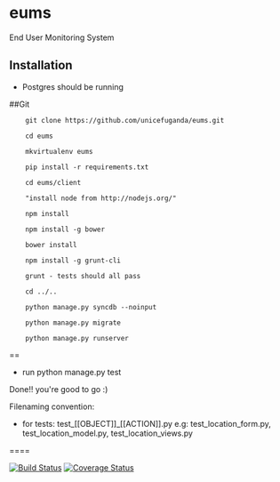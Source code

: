 eums
====

End User Monitoring System

Installation
------------
* Postgres should be running

##Git

        git clone https://github.com/unicefuganda/eums.git

        cd eums

        mkvirtualenv eums

        pip install -r requirements.txt
        
        cd eums/client
        
        "install node from http://nodejs.org/"
        
        npm install
        
        npm install -g bower
        
        bower install
        
        npm install -g grunt-cli
        
        grunt - tests should all pass
        
        cd ../..

        python manage.py syncdb --noinput

        python manage.py migrate

        python manage.py runserver
        
==

* run python manage.py test

Done!! you're good to go :)

Filenaming convention:
* for tests: test_[[OBJECT]]_[[ACTION]].py
e.g: test_location_form.py, test_location_model.py, test_location_views.py

====

[![Build Status](https://snap-ci.com/unicefuganda/eums/branch/master/build_image)](https://snap-ci.com/unicefuganda/eums/branch/master)
[![Coverage Status](https://img.shields.io/coveralls/unicefuganda/eums.svg)](https://coveralls.io/r/unicefuganda/eums)
